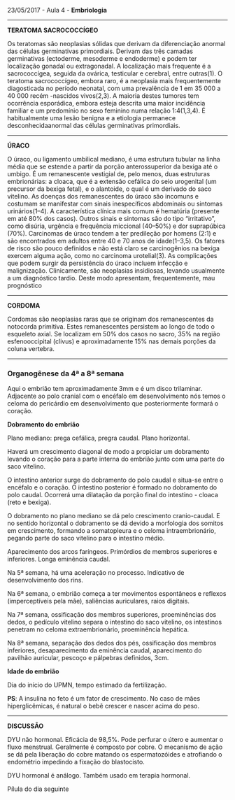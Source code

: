 23/05/2017 - Aula 4 - **Embriologia**

---

**TERATOMA SACROCOCCÍGEO**

Os teratomas são neoplasias sólidas que derivam da diferenciação anormal das células germinativas primordiais. Derivam das três camadas germinativas \(ectoderme, mesoderme e endoderme\) e podem ter localização gonadal ou extragonadal. A localização mais frequente é a sacrococcígea, seguida da ovárica, testicular e cerebral, entre outras\(1\). O teratoma sacrococcígeo, embora raro, é a neoplasia mais frequentemente diagosticada no período neonatal, com uma prevalência de 1 em 35 000 a 40 000 recém -nascidos vivos\(2,3\). A maioria destes tumores tem ocorrência esporádica, embora esteja descrita uma maior incidência familiar e um predomínio no sexo feminino numa relação 1:4\(1,3,4\). É habitualmente uma lesão benigna e a etiologia permanece desconhecidaanormal das células germinativas primordiais.

---

**ÚRACO**

O úraco, ou ligamento umbilical mediano, é uma estrutura tubular na linha média que se estende a partir da porção anterossuperior da bexiga até o umbigo. É um remanescente vestigial de, pelo menos, duas estruturas embrionárias: a cloaca, que é a extensão cefálica do seio urogenital \(um precursor da bexiga fetal\), e o alantoide, o qual é um derivado do saco vitelino. As doenças dos remanescentes do úraco são incomuns e costumam se manifestar com sinais inespecíficos abdominais ou sintomas urinários\(1–4\). A característica clínica mais comum é hematúria \(presente em até 80% dos casos\). Outros sinais e sintomas são do tipo “irritativo”, como disúria, urgência e frequência miccional \(40–50%\) e dor suprapúbica \(70%\). Carcinomas de úraco tendem a ter predileção por homens \(2:1\) e são encontrados em adultos entre 40 e 70 anos de idade\(1–3,5\). Os fatores de risco são pouco definidos e não está claro se carcinogênios na bexiga exercem alguma ação, como no carcinoma urotelial\(3\). As complicações que podem surgir da persistência do úraco incluem infecção e malignização. Clinicamente, são neoplasias insidiosas, levando usualmente a um diagnóstico tardio. Deste modo apresentam, frequentemente, mau prognóstico

---

**CORDOMA**

Cordomas são neoplasias raras que se originam dos remanescentes da notocorda primitiva. Estes remanescentes persistem ao longo de todo o esqueleto axial. Se localizam em 50% dos casos no sacro, 35% na região esfenooccipital \(clivus\) e aproximadamente 15% nas demais porções da coluna vertebra.

---

### Organogênese da 4ª a 8ª semana

Aqui o embrião tem aproximadamente 3mm e é um disco trilaminar. Adjacente ao polo cranial com o encéfalo em desenvolvimento nós temos o celoma do pericárdio em desenvolvimento que posteriormente formará o coração.

**Dobramento do embrião**

Plano mediano: prega cefálica, pregra caudal. Plano horizontal.

Haverá um crescimento diagonal de modo a propiciar um dobramento levando o coração para a parte interna do embrião junto com uma parte do saco vitelino.

O intestino anterior surge do dobramento do polo caudal e situa-se entre o encéfalo e o coração. O intestino posterior é formado no dobramento do polo caudal. Ocorrerá uma dilatação da porção final do intestino - cloaca \(reto e bexiga\).

O dobramento no plano mediano se dá pelo crescimento cranio-caudal. E no sentido horizontal o dobramento se dá devido a morfologia dos somitos em crescimento, formando a somatopleura e o celoma intraembrionário, pegando parte do saco vitelino para o intestino médio.

Aparecimento dos arcos faríngeos. Primórdios de membros superiores e inferiores. Longa eminência caudal.

Na 5ª semana, há uma aceleração no processo. Indicativo de desenvolvimento dos rins.

Na 6ª semana, o embrião começa a ter movimentos espontâneos e reflexos \(imperceptíveis pela mãe\), saliências auriculares, raios digitais.

Na 7ª semana, ossificação dos membros superiores, proeminências dos dedos, o pedículo vitelino separa o intestino do saco vitelino, os intestinos penetram no celoma extraembrionário, proeminência hepática.

Na 8ª semana, separação dos dedos dos pés, ossificação dos membros inferiores, desaparecimento da eminência caudal, aparecimento do pavilhão auricular, pescoço e pálpebras definidos, 3cm.

**Idade do embrião**

Dia do início do UPMN, tempo estimado da fertilização.

**PS**: A insulina no feto é um fator de crescimento. No caso de mães hiperglicêmicas, é natural o bebê crescer e nascer acima do peso.

---

**DISCUSSÃO**

DYU não hormonal. Eficácia de 98,5%. Pode perfurar o útero e aumentar o fluxo menstrual. Geralmente é composto por cobre. O mecanismo de ação se dá pela liberação do cobre matando os espermatozóides e atrofiando o endométrio impedindo a fixação do blastocisto.

DYU hormonal é análogo. Também usado em terapia hormonal.

Pílula do dia seguinte

